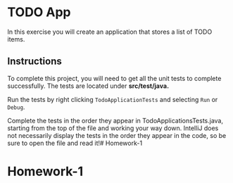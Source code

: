 # TODO App

In this exercise you will create an application that stores a list of TODO items.

## Instructions

To complete this project, you will need to get all the unit tests to complete successfully. The tests are located under
**src/test/java.**

Run the tests by right clicking `TodoApplicationTests` and selecting `Run` or `Debug`.

Complete the tests in the order they appear in TodoApplicationsTests.java, starting from the top of the file and working
your way down. IntelliJ does not necessarily display the tests in the order they appear in the code, so be sure to
open the file and read it!# Homework-1
# Homework-1

